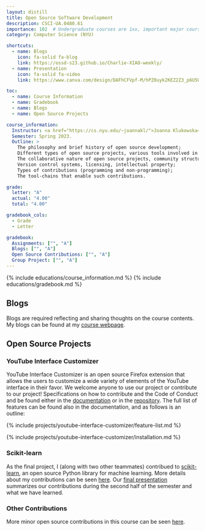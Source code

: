 ```yaml
---
layout: distill
title: Open Source Software Development
description: CSCI-UA.0480.61
importance: 102  # Undergraduate courses are 1xx, important major courses 102
category: Computer Science (NYU)

shortcuts:
  - name: Blogs
    icon: fa-solid fa-blog
    link: https://ossd-s23.github.io/Charlie-XIAO-weekly/
  - name: Presentation
    icon: fa-solid fa-video
    link: https://www.canva.com/design/DAFhCFVpf-M/hPZ0uyk2KEZ2Z3_p6U5UdA/view?utm_content=DAFhCFVpf-M&utm_campaign=designshare&utm_medium=link&utm_source=publishsharelink

toc:
  - name: Course Information
  - name: Gradebook
  - name: Blogs
  - name: Open Source Projects

course_information:
  Instructor: <a href="https://cs.nyu.edu/~joannakl/">Joanna Klukowska</a>.
  Semester: Spring 2023.
  Outline: >
    The philosophy and brief history of open source development;
    Different types of open source projects, various tools involved in open source development;
    The collaborative nature of open source projects, community structure;
    Version control systems, licensing, intellectual property;
    Types of contributions (programming and non-programming);
    The tool-chains that enable such contributions.

grade:
  letter: "A"
  actual: "4.00"
  total: "4.00"

gradebook_cols:
  - Grade
  - Letter

gradebook:
  Assignments: ["", "A"]
  Blogs: ["", "A"]
  Open Source Contributions: ["", "A"]
  Group Project: ["", "A"]
---
```


{% include educations/course_information.md %}
{% include educations/gradebook.md %}

## Blogs

Blogs are required reflecting and sharing thoughts on the course contents. My blogs can be found at my [course webpage](https://ossd-s23.github.io/Charlie-XIAO-weekly/).

## Open Source Projects

### YouTube Interface Customizer

YouTube Interface Customizer is an open source Firefox extension that allows the users to customize a wide variety of elements of the YouTube interface in their favor. We welcome anyone to use our project or contribute to our project! Specifications on how to contribute and the Code of Conduct and be found either in the [documentation](/projects/youtube-interface-customizer/) or in the [repository](https://github.com/ossd-s23/YouTube-Customizer). The full list of features can be found also in the documentation, and as follows is an outline:

{% include projects/youtube-interface-customizer/feature-list.md %}

{% include projects/youtube-interface-customizer/installation.md %}

### Scikit-learn

As the final project, I (along with two other teammates) contribued to [scikit-learn](https://github.com/scikit-learn/scikit-learn), an open source Python library for machine learning. More details about my contributions can be seen [here](/projects/ossd-sklearn/). Our [final presentation](https://www.canva.com/design/DAFhCFVpf-M/hPZ0uyk2KEZ2Z3_p6U5UdA/view?utm_content=DAFhCFVpf-M&utm_campaign=designshare&utm_medium=link&utm_source=publishsharelink) summarizes our contributions during the second half of the semester and what we have learned.

### Other Contributions

More minor open source contributions in this course can be seen [here](https://ossd-s23.github.io/Charlie-XIAO-weekly/contributions/).

